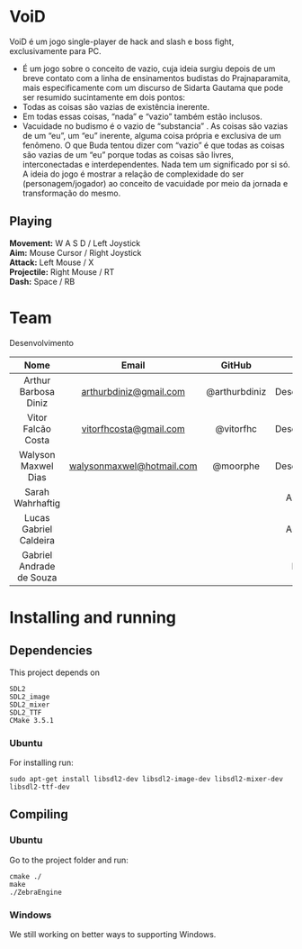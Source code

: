 # VoiD

VoiD é um jogo single-player de hack and slash e boss fight, exclusivamente para PC.

* É um jogo sobre o conceito de vazio, cuja ideia surgiu depois de um breve contato com a linha de ensinamentos budistas do Prajnaparamita, mais especificamente com um discurso de Sidarta Gautama que pode ser resumido sucintamente em dois pontos:
* Todas as coisas são vazias de existência inerente.
* Em todas essas coisas, “nada” e “vazio” também estão inclusos.
* Vacuidade no budismo é o vazio de “substancia” . As coisas são vazias de um “eu”, um “eu” inerente, alguma coisa própria e exclusiva de um fenômeno. O que Buda tentou dizer com “vazio” é que todas as coisas são vazias de um “eu” porque todas as coisas são livres, interconectadas e interdependentes. Nada tem um significado por si só. A ideia do jogo é mostrar a relação de complexidade do ser (personagem/jogador) ao conceito de vacuidade por meio da jornada e transformação do mesmo.

## Playing
<b>Movement:</b>    W A S D       / Left Joystick <br>
<b>Aim:</b>         Mouse Cursor  / Right Joystick <br>
<b>Attack:</b>      Left Mouse    / X <br>
<b>Projectile:</b>  Right Mouse   / RT <br>
<b>Dash:</b>        Space         / RB <br>

# Team
Desenvolvimento

| Nome	| Email | GitHub | Papel|
|:-----:|:-----:|:------:|:------:|
| Arthur Barbosa Diniz | arthurbdiniz@gmail.com | @arthurbdiniz | Desenvolvedor | 
| Vitor Falcão Costa | vitorfhcosta@gmail.com | @vitorfhc | Desenvolvedor | 
| Walyson Maxwel Dias | walysonmaxwel@hotmail.com | @moorphe | Desenvolvedor | 
| Sarah Wahrhaftig |  |  | Artista 2D | 
| Lucas Gabriel Caldeira |  |  | Artista 2D | 
| Gabriel Andrade de Souza |  |  | Músico | 

# Installing and running

## Dependencies

<p align="justify">
This project depends on

    SDL2
    SDL2_image
    SDL2_mixer
    SDL2_TTF
    CMake 3.5.1
</p>

### Ubuntu

<p align="justify">
For installing run:

    sudo apt-get install libsdl2-dev libsdl2-image-dev libsdl2-mixer-dev libsdl2-ttf-dev
</p>

## Compiling
### Ubuntu

<p align="justify">
Go to the project folder and run:

    cmake ./
    make
    ./ZebraEngine
</p>

### Windows

<p align="justify">
We still working on better ways to supporting Windows.
</p>
